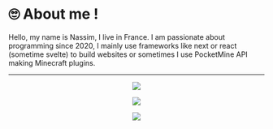 # 🙄 About me !
Hello, my name is Nassim, I live in France. I am passionate about programming since 2020, I mainly use frameworks like next or react (sometime svelte) to build websites or sometimes I use PocketMine API making Minecraft plugins.

---

<p align="center">
  <img src="https://skillicons.dev/icons?i=html,css,javascript,php&perline=4" />
</p>
<p align="center">
  <img src="https://skillicons.dev/icons?i=svelte,react,nextjs,tailwind&perline=7" />
</p>
<p align="center">
  <img src="https://skillicons.dev/icons?i=supabase,figma,github,git&perline=7" />
</p>
